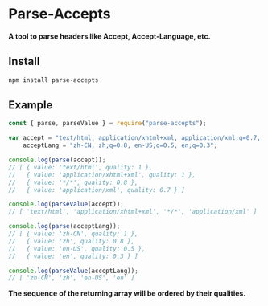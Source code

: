 # Parse-Accepts

**A tool to parse headers like Accept, Accept-Language, etc.**

## Install

```sh
npm install parse-accepts
```

## Example

```javascript
const { parse, parseValue } = require("parse-accepts");

var accept = "text/html, application/xhtml+xml, application/xml;q=0.7, */*;q=0.8",
    acceptLang = "zh-CN, zh;q=0.8, en-US;q=0.5, en;q=0.3";

console.log(parse(accept));
// [ { value: 'text/html', quality: 1 },
//   { value: 'application/xhtml+xml', quality: 1 },
//   { value: '*/*', quality: 0.8 },
//   { value: 'application/xml', quality: 0.7 } ]

console.log(parseValue(accept));
// [ 'text/html', 'application/xhtml+xml', '*/*', 'application/xml' ]

console.log(parse(acceptLang));
// [ { value: 'zh-CN', quality: 1 },
//   { value: 'zh', quality: 0.8 },
//   { value: 'en-US', quality: 0.5 },
//   { value: 'en', quality: 0.3 } ]

console.log(parseValue(acceptLang));
// [ 'zh-CN', 'zh', 'en-US', 'en' ]
```

**The sequence of the returning array will be ordered by their qualities.**